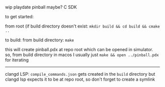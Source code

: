 wip playdate pinball maybe? C SDK

to get started:

from root (if build directory doesn't exist:
```mkdir build && cd build && cmake ..```

to build:
from build directory:
```make```

this will create pinball.pdx at repo root which can be opened in simulator.
so, from build directory in macos I usually just `make && open ../pinball.pdx` for iterating

---------

clangd LSP:
`compile_commands.json` gets created in the `build` directory but clangd lsp expects it to be at repo root, so don't forget to create a symlink

